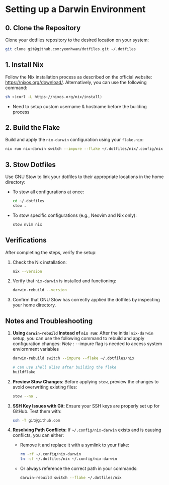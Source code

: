 # Setting up a Darwin Environment

## 0. Clone the Repository

Clone your dotfiles repository to the desired location on your system:

```bash
git clone git@github.com:yeonhwan/dotfiles.git ~/.dotfiles
```

## 1. Install Nix

Follow the Nix installation process as described on the official website: <https://nixos.org/download/>.
Alternatively, you can use the following command:

```bash
sh <(curl -L https://nixos.org/nix/install)
```

- Need to setup custom username & hostname before the building process

## 2. Build the Flake

Build and apply the `nix-darwin` configuration using your `flake.nix`:

```bash
nix run nix-darwin switch --impure --flake ~/.dotfiles/nix/.config/nix
```

## 3. Stow Dotfiles

Use GNU Stow to link your dotfiles to their appropriate locations in the home directory:

- To stow all configurations at once:

  ```bash
  cd ~/.dotfiles
  stow .
  ```

- To stow specific configurations (e.g., Neovim and Nix only):

  ```bash
  stow nvim nix
  ```

## Verifications

After completing the steps, verify the setup:

1. Check the Nix installation:

   ```bash
   nix --version
   ```

2. Verify that `nix-darwin` is installed and functioning:

   ```bash
   darwin-rebuild --version
   ```

3. Confirm that GNU Stow has correctly applied the dotfiles by inspecting your home directory.

## Notes and Troubleshooting

1. **Using `darwin-rebuild` Instead of `nix run`**:
   After the initial `nix-darwin` setup, you can use the following command to rebuild and apply configuration changes:
   _Note_ : --impure flag is needed to access system enviornment variables

   ```bash
   darwin-rebuild switch --impure --flake ~/.dotfiles/nix

   # can use shell alias after building the flake
   buildflake
   ```

2. **Preview Stow Changes**:
   Before applying `stow`, preview the changes to avoid overwriting existing files:

   ```bash
   stow --no .
   ```

3. **SSH Key Issues with Git**:
   Ensure your SSH keys are properly set up for GitHub. Test them with:

   ```bash
   ssh -T git@github.com
   ```

4. **Resolving Path Conflicts**:
   If `~/.config/nix-darwin` exists and is causing conflicts, you can either:

   - Remove it and replace it with a symlink to your flake:

     ```bash
     rm -rf ~/.config/nix-darwin
     ln -sf ~/.dotfiles/nix ~/.config/nix-darwin
     ```

   - Or always reference the correct path in your commands:

     ```bash
     darwin-rebuild switch --flake ~/.dotfiles/nix
     ```
